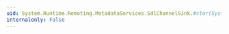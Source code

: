 ```yaml
---
uid: System.Runtime.Remoting.MetadataServices.SdlChannelSink.#ctor(System.Runtime.Remoting.Channels.IChannelReceiver,System.Runtime.Remoting.Channels.IServerChannelSink)
internalonly: False
---
```

